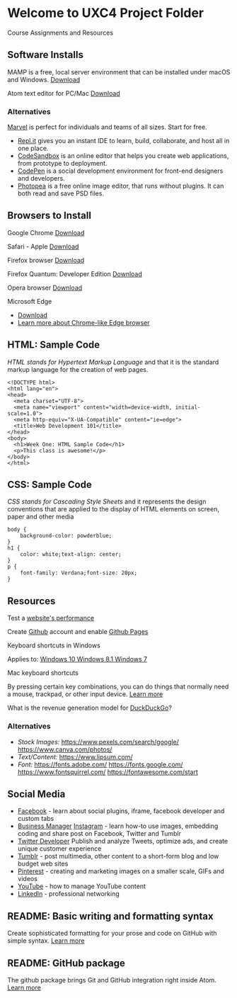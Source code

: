 # Welcome to UXC4 Project Folder

Course Assignments and Resources

## Software Installs

MAMP is a free, local server environment that can be installed under macOS and Windows.
[Download](https://www.mamp.info/en/)

Atom text editor for PC/Mac
[Download](https://atom.io/)

### Alternatives

[Marvel](https://marvelapp.com) is perfect for individuals and teams of all sizes. Start for free.

- [Repl.it](https://repl.it/) gives you an instant IDE to learn, build, collaborate, and host all in one place.
- [CodeSandbox](https://codesandbox.io/) is an online editor that helps you create web applications, from prototype to deployment.
- [CodePen](https://codepen.io/) is a social development environment for front-end designers and developers.
- [Photopea](https://www.photopea.com/) is a free online image editor, that runs without plugins. It can both read and save PSD files.


## Browsers to Install

Google Chrome
[Download](https://www.google.com/chrome/)

Safari - Apple
[Download](https://support.apple.com/downloads/safari)

Firefox browser
[Download](https://www.mozilla.org/en-US/firefox/download/thanks/)

Firefox Quantum: Developer Edition
[Download](https://www.mozilla.org/en-US/firefox/developer/)

Opera browser
[Download](https://www.opera.com/)

Microsoft Edge
- [Download](https://www.microsoft.com/en-us/windows/microsoft-edge)
- [Learn more about Chrome-like Edge browser](https://www.cnet.com/news/microsoft-releases-its-google-chrome-like-edge-browser-for-testing/)

## HTML: Sample Code

*HTML stands for Hypertext Markup Language* and that it is the standard markup language for the creation of web pages.

```
<!DOCTYPE html>
<html lang="en">
<head>
  <meta charset="UTF-8">
  <meta name="viewport" content="width=device-width, initial-scale=1.0">
  <meta http-equiv="X-UA-Compatible" content="ie=edge">
  <title>Web Development 101</title>
</head>
<body>
  <h1>Week One: HTML Sample Code</h1>
  <p>This class is awesome!</p>
</body>
</html>
```

## CSS: Sample Code

*CSS stands for Cascading Style Sheets* and it represents the design conventions that are applied to the display of HTML elements on screen, paper and other media

```
body {
    background-color: powderblue;
}
h1 {
    color: white;text-align: center;
}
p {
    font-family: Verdana;font-size: 20px;
}
```

## Resources

Test a [website's performance](https://www.webpagetest.org/)

Create [Github](https://github.com/) account and enable [Github Pages](https://pages.github.com/)

Keyboard shortcuts in Windows

Applies to: [Windows 10 Windows 8.1 Windows 7](
https://support.microsoft.com/en-us/help/12445/windows-keyboard-shortcuts)

Mac keyboard shortcuts

By pressing certain key combinations, you can do things that normally need a mouse, trackpad, or other input device. [Learn more](https://support.apple.com/en-us/HT201236)

What is the revenue generation model for [DuckDuckGo](https://www.quora.com/What-is-the-revenue-generation-model-for-DuckDuckGo)?

### Alternatives

- *Stock Images:*
https://www.pexels.com/search/google/
https://www.canva.com/photos/
- *Text/Content:*
https://www.lipsum.com/
- *Font:*
https://fonts.adobe.com/
https://fonts.google.com/
https://www.fontsquirrel.com/
https://fontawesome.com/start

## Social Media

- [Facebook](https://www.facebook.com/) - learn about social plugins, iframe, facebook developer and custom tabs
- [Business Manager](https://business.facebook.com/)
[Instagram](https://www.instagram.com/) - learn how-to use images, embedding coding and share post on Facebook, Twitter and Tumblr
- [Twitter Developer](https://developer.twitter.com/) Publish and analyze Tweets, optimize ads, and create unique customer experience
- [Tumblr](https://www.tumblr.com/) - post multimedia, other content to a short-form blog and low budget web sites
- [Pinterest](https://www.pinterest.com/) - creating and marketing images on a smaller scale, GIFs and videos
- [YouTube](https://developers.google.com/youtube/) - how to manage YouTube content
- [LinkedIn](https://www.linkedin.com/) -  professional networking

## README: Basic writing and formatting syntax

Create sophisticated formatting for your prose and code on GitHub with simple syntax.
[Learn more](https://help.github.com/en/articles/basic-writing-and-formatting-syntax)

## README: GitHub package
The github package brings Git and GitHub integration right inside Atom.
[Learn more](https://flight-manual.atom.io/using-atom/sections/github-package/#initialize-repositories)
